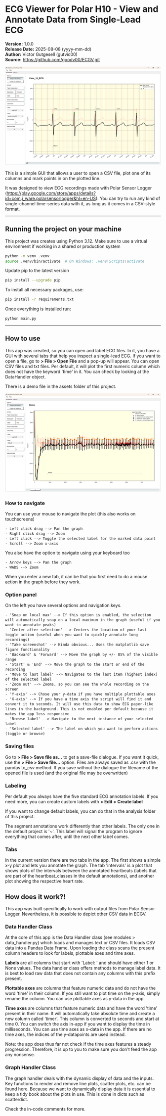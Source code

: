 # ECG Viewer for Polar H10 - View and Annotate Data from Single-Lead ECG


**Version:** 1.0.0  
**Release Date:** 2025-08-08 (yyyy-mm-dd)  
**Author:** Victor Gutgesell (gutvic00)  
**Source:** https://github.com/goodv00/ECGV.git

![Screenshot of the ECG Viewer App](assets/Screenshot_ECGV.png)

This is a simple GUI that allows a user to open a CSV file, plot one of its columns and mark points in on the plotted line.

It was designed to view ECG recordings made with Polar Sensor Logger (https://play.google.com/store/apps/details?id=com.j_ware.polarsensorlogger&hl=en-US).
You can try to run any kind of single-channel time-series data with it, as long as it comes in a CSV-style format.

---

## Running the project on your machine

This project was creates using Python 3.12.
Make sure to use a virtual environment if working in a shared or production system
```bash
python -m venv .venv
source .venv/bin/activate  # On Windows: .venv\Scripts\activate
```

Update pip to the latest version
```bash
pip install --upgrade pip
```

To install all necessary packages, use:
```bash
pip install -r requirements.txt
```

Once everything is installed run:
```bash
python main.py
```

---

## How to use

This app was created, so you can open and label ECG files. In it, you have a GUI with several tabs that help you inspect a single-lead ECG.
If you want to open a file, go to **> File > Open File** and a pop-up will appear. You can open CSV files and txt files. Per default,
it will plot the first numeric column which does not have the keyword 'time' in it. You can check by looking at the DataHandler object.

There is a demo file in the assets folder of this project.

![Annotation Tab after Loading the Demo File](assets/after_loading_demo.png)

### How to navigate

You can use your mouse to navigate the plot (this also works on touchscreens)

    - Left click drag --> Pan the graph
    - Right click drag --> Zoom
    - Left click --> Toggle the selected label for the marked data point
    - Scroll --> Zoom x-axis

You also have the option to navigate using your keyboard too

    - Arrow keys --> Pan the graph
    - WADS --> Zoom

When you enter a new tab, it can be that you first need to do a mouse action in the graph before they work.

### Option panel

On the left you have several options and navigation keys.

    - 'Snap on local max' --> If this option is enabled, the selection will automatically snap on a local maximum in the graph (useful if you want to annotate peaks)
    - 'Center after selection' --> Centers the location of your last toggle action (useful when you want to quickly annotate long recordings)
    - 'Take screenshot' --> Kinda obvious... Uses the matplotlib save figure functionality
    - 'Backward' & 'Forward' --> Move the graph by +/- 85% of the visible range
    - 'Start' & 'End' --> Move the graph to the start or end of the recording
    - 'Move to last label' --> Navigates to the last item (highest index) of the selected label
    - 'Zoom out' --> Zooms, so you can see the whole recording on the screen
    - 'Y-axis' --> Chose your y-data if you have multiple plottable axes
    - 'X-axis' --> If you have a time axis the script will find it and convert it to seconds. It will use this data to show ECG paper-like lines in the background. This is not enabled per default because it makes the app less responsive
    - 'Browse label' --> Navigate to the next instance of your selected label
    - 'Selected label' --> The label on which you want to perform actions (toggle or browse)

### Saving files

Go to **> File > Save file as...** to get a save-file dialogue. If you want it quick, use the **> File > Save file...** option.
Files are always saved as .csv with the pandas to_csv method. If you save without the dialogue the filename of the opened file is used (and the original file may be overwritten)

### Labeling
Per default you always have the five standard ECG annotation labels. If you need more, you can create custom labels with **> Edit > Create label**

If you want to change default labels, you can do that in the analysis folder of this project.

The segment annotations work differently than other labels. The only one in the default project is '~'.
This label will signal the program to ignore everything that comes after, until the next other label comes.

### Tabs

In the current version there are two tabs in the app. The first shows a simple x-y plot and lets you annotate the graph. 
The tab 'intervals' is a plot that shows plots of the intervals between the annotated heartbeats (labels that are part of the heartbeat_classes in the default annotations),
and another plot showing the respective heart rate.

## How does it work?!

This app was built specifically to work with output files from Polar Sensor Logger. Nevertheless, it is possible to depict other
CSV data in ECGV.

### Data Handler Class

At the core of this app is the Data Handler class (see modules > data_handler.py) which loads and manages text or CSV files.
It loads CSV data into a Pandas Data Frame. Upon loading the class scans the present column headers to look for labels, plottable axes and time axes.

**Labels** are all columns that start with 'Label: ' and should have either 1 or None values. The data handler class offers methods to manage label data.
It is best to load raw data that does not contain any columns with this prefix present.

**Plottable axes** are columns that feature numeric data and do not have the word 'time' in their column. If you still want to plot time on the y-axis, simply rename the column.
You can use plottable axes as y-data in the app.

**Time axes** are columns that feature numeric data and have the word 'time' present in their name. It will automatically take absolute time and create a new column called 'timer'.
This column is converted to seconds and start at time 0. You can switch the axis in-app if you want to display the time in milliseconds.
You can use time axes as x-data in the app. If there are no time axes, the indices of the y-datapoints are used instead.

Note: the app does thus far not check if the time axes features a steady progression. Therefore, it is up to you to make sure you don't feed the app any nonsense.

### Graph Handler Class

The graph handler deals with the dynamic display of data and the inputs. Key functions to render and remove line plots, scatter plots, etc. can be found here.
Because we want to dynamically display data it is essential to keep a tidy book about the plots in use. This is done in dicts such as scatterdict.

Check the in-code comments for more.

